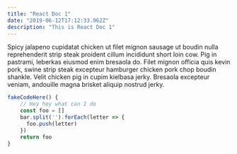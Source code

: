 ```yaml
---
title: "React Doc 1"
date: "2019-06-12T17:12:33.962Z"
description: "This is React Doc 1"
---
```


Spicy jalapeno cupidatat chicken ut filet mignon sausage ut boudin nulla reprehenderit strip steak proident cillum incididunt short loin cow. Pig in pastrami, leberkas eiusmod enim bresaola do. Filet mignon officia quis kevin pork, swine strip steak excepteur hamburger chicken pork chop boudin shankle. Velit chicken pig in cupim kielbasa jerky. Bresaola excepteur veniam, andouille magna brisket aliquip nostrud jerky.

```javascript
fakeCodeHere() {
    // Hey hey what can I do
    const foo = []
    bar.split('').forEach(letter => {
      foo.push(letter)
    })
    return foo
}
```